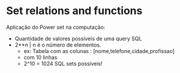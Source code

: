 # Set relations and functions

Aplicação do Power set na computação:
- Quantidade de valores possíveis de uma query SQL
- 2**n | n é o número de elementos.
    - ex: Tabela com as colunas : [nome,telefone,cidade,profissao]
    - com 10 linhas
    - 2^10 = 1024 SQL sets possíveis!
